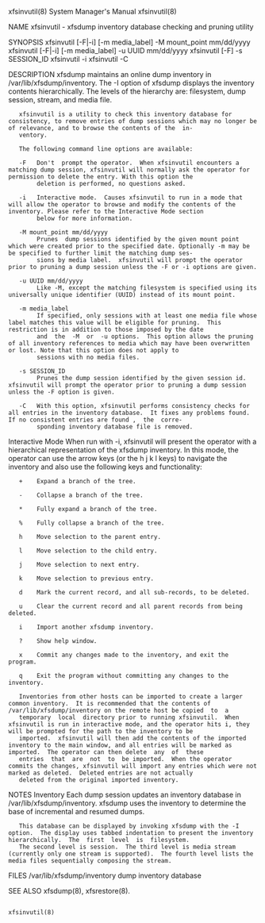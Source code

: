 xfsinvutil(8)                                                                       System Manager's Manual                                                                       xfsinvutil(8)

NAME
       xfsinvutil - xfsdump inventory database checking and pruning utility

SYNOPSIS
       xfsinvutil [-F|-i] [-m media_label] -M mount_point mm/dd/yyyy
       xfsinvutil [-F|-i] [-m media_label] -u UUID mm/dd/yyyy
       xfsinvutil [-F] -s SESSION_ID
       xfsinvutil -i
       xfsinvutil -C

DESCRIPTION
       xfsdump  maintains  an  online dump inventory in /var/lib/xfsdump/inventory.  The -I option of xfsdump displays the inventory contents hierarchically.  The levels of the hierarchy are:
       filesystem, dump session, stream, and media file.

       xfsinvutil is a utility to check this inventory database for consistency, to remove entries of dump sessions which may no longer be of relevance, and to browse the contents of the  in‐
       ventory.

       The following command line options are available:

       -F   Don't  prompt the operator.  When xfsinvutil encounters a matching dump session, xfsinvutil will normally ask the operator for permission to delete the entry. With this option the
            deletion is performed, no questions asked.

       -i   Interactive mode.  Causes xfsinvutil to run in a mode that will allow the operator to browse and modify the contents of the inventory. Please refer to the Interactive Mode section
            below for more information.

       -M mount_point mm/dd/yyyy
            Prunes  dump sessions identified by the given mount point which were created prior to the specified date. Optionally -m may be be specified to further limit the matching dump ses‐
            sions by media label.  xfsinvutil will prompt the operator prior to pruning a dump session unless the -F or -i options are given.

       -u UUID mm/dd/yyyy
            Like -M, except the matching filesystem is specified using its universally unique identifier (UUID) instead of its mount point.

       -m media_label
            If specified, only sessions with at least one media file whose label matches this value will be eligible for pruning.  This restriction is in addition to those imposed by the date
            and  the  -M  or  -u options.  This option allows the pruning of all inventory references to media which may have been overwritten or lost. Note that this option does not apply to
            sessions with no media files.

       -s SESSION_ID
            Prunes the dump session identified by the given session id.  xfsinvutil will prompt the operator prior to pruning a dump session unless the -F option is given.

       -C   With this option, xfsinvutil performs consistency checks for all entries in the inventory database.  It fixes any problems found. If no consistent entries are found ,  the  corre‐
            sponding inventory database file is removed.

   Interactive Mode
       When  run  with -i, xfsinvutil will present the operator with a hierarchical representation of the xfsdump inventory.  In this mode, the operator can use the arrow keys (or the h j k l
       keys) to navigate the inventory and also use the following keys and functionality:

       +    Expand a branch of the tree.

       -    Collapse a branch of the tree.

       *    Fully expand a branch of the tree.

       %    Fully collapse a branch of the tree.

       h    Move selection to the parent entry.

       l    Move selection to the child entry.

       j    Move selection to next entry.

       k    Move selection to previous entry.

       d    Mark the current record, and all sub-records, to be deleted.

       u    Clear the current record and all parent records from being deleted.

       i    Import another xfsdump inventory.

       ?    Show help window.

       x    Commit any changes made to the inventory, and exit the program.

       q    Exit the program without committing any changes to the inventory.

       Inventories from other hosts can be imported to create a larger common inventory.  It is recommended that the contents of /var/lib/xfsdump/inventory on the remote host be copied  to  a
       temporary  local  directory prior to running xfsinvutil.  When xfsinvutil is run in interactive mode, and the operator hits i, they will be prompted for the path to the inventory to be
       imported.  xfsinvutil will then add the contents of the imported inventory to the main window, and all entries will be marked as imported.  The operator can then delete  any  of  these
       entries  that  are  not  to  be imported.  When the operator commits the changes, xfsinvutil will import any entries which were not marked as deleted.  Deleted entries are not actually
       deleted from the original imported inventory.

NOTES
   Inventory
       Each dump session updates an inventory database in /var/lib/xfsdump/inventory.  xfsdump uses the inventory to determine the base of incremental and resumed dumps.

       This database can be displayed by invoking xfsdump with the -I option.  The display uses tabbed indentation to present the inventory hierarchically.  The  first  level  is  filesystem.
       The second level is session.  The third level is media stream (currently only one stream is supported).  The fourth level lists the media files sequentially composing the stream.

FILES
       /var/lib/xfsdump/inventory
                                dump inventory database

SEE ALSO
       xfsdump(8), xfsrestore(8).

                                                                                                                                                                                  xfsinvutil(8)
